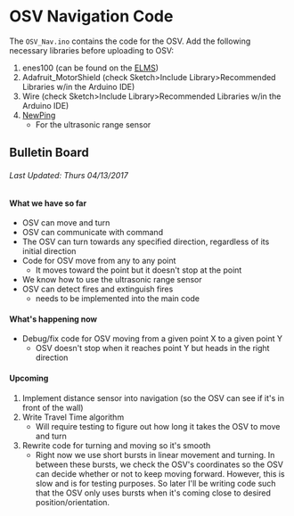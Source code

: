 # OSV Navigation Code


The `OSV_Nav.ino` contains the code for the OSV. Add the following necessary
libraries before uploading to OSV:
1. enes100 (can be found on the [ELMS](https://myelms.umd.edu/courses/1223708/files/folder/Arduino%20Files))
2. Adafruit_MotorShield (check Sketch>Include Library>Recommended Libraries w/in
    the Arduino IDE)
3. Wire (check Sketch>Include Library>Recommended Libraries w/in
    the Arduino IDE)
4. [NewPing](https://bitbucket.org/teckel12/arduino-new-ping/downloads/)
    * For the ultrasonic range sensor

## Bulletin Board
###### *Last Updated:  Thurs 04/13/2017*

#### What we have so far
* OSV can move and turn
* OSV can communicate with command
* The OSV can turn towards any specified direction, regardless of its initial direction
* Code for OSV move from any to any point
    * It moves toward the point but it doesn't stop at the point
* We know how to use the ultrasonic range sensor
* OSV can detect fires and extinguish fires
    * needs to be implemented into the main code

#### What's happening now
* Debug/fix code for OSV moving from a given point X to a given point Y
    * OSV doesn't stop when it reaches point Y but heads in the right direction

#### Upcoming
1. Implement distance sensor into navigation (so the OSV can see if it's in front of the wall)
2. Write Travel Time algorithm
    * Will require testing to figure out how long it takes the OSV to move and turn
3. Rewrite code for turning and moving so it's smooth
    * Right now we use short bursts in linear movement and turning. In between these bursts,
    we check the OSV's coordinates so the OSV can decide whether or not to keep moving forward.
    However, this is slow and is for testing purposes. So later I'll be writing code such that
    the OSV only uses bursts when it's coming close to desired position/orientation.
